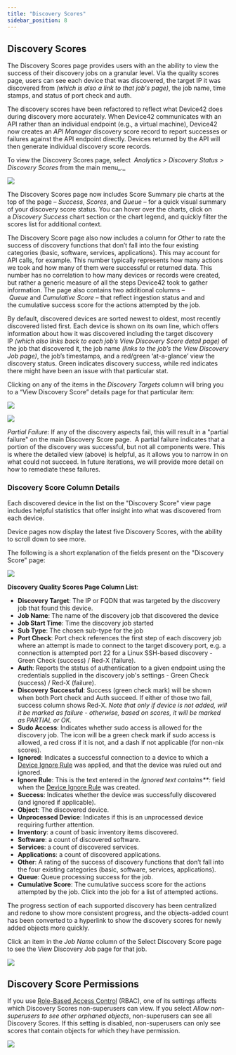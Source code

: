 ```yaml
---
title: "Discovery Scores"
sidebar_position: 8
---
```


## Discovery Scores

The Discovery Scores page provides users with an the ability to view the success of their discovery jobs on a granular level. Via the quality scores page, users can see each device that was discovered, the target IP it was discovered from _(which is also a link to that job's page)_, the job name, time stamps, and status of port check and auth.

The discovery scores have been refactored to reflect what Device42 does during discovery more accurately. When Device42 communicates with an API rather than an individual endpoint (e.g., a virtual machine), Device42 now creates an _API Manager_ discovery score record to report successes or failures against the API endpoint directly. Devices returned by the API will then generate individual discovery score records.

To view the Discovery Scores page, select  _Analytics > Discovery Status > Discovery Scores_ from the main menu_._

![](/assets/images/Discovery-scores-pie-charts-2.png)

The Discovery Scores page now includes Score Summary pie charts at the top of the page – _Success_, _Scores_, and _Queue_ – for a quick visual summary of your discovery score status. You can hover over the charts, click on a _Discovery Success_ chart section or the chart legend, and quickly filter the scores list for additional context.

The Discovery Score page also now includes a column for _Other_ to rate the success of discovery functions that don’t fall into the four existing categories (basic, software, services, applications). This may account for API calls, for example. This number typically represents how many actions we took and how many of them were successful or returned data. This number has no correlation to how many devices or records were created, but rather a generic measure of all the steps Device42 took to gather information. The page also contains two additional columns – _Queue_ and _Cumulative_ _Score_ – that reflect ingestion status and and the cumulative success score for the actions attempted by the job.

By default, discovered devices are sorted newest to oldest, most recently discovered listed first. Each device is shown on its own line, which offers information about how it was discovered including the target discovery IP _(which also links back to each job’s View Discovery Score detail page)_ of the job that discovered it, the job name _(links to the job’s the View Discovery Job page)_, the job’s timestamps, and a red/green ‘at-a-glance’ view the discovery status. Green indicates discovery success, while red indicates there might have been an issue with that particular stat.

Clicking on any of the items in the _Discovery Targets_ column will bring you to a “View Discovery Score” details page for that particular item:

![](/assets/images/WEB-372_Discovery-Score-Detail.png)

![](/assets/images/Discovery-scores-page-1.png)

_Partial Failure_: If any of the discovery aspects fail, this will result in a "partial failure" on the main Discovery Score page.  A partial failure indicates that a portion of the discovery was successful, but not all components were. This is where the detailed view (above) is helpful, as it allows you to narrow in on what could not succeed. In future iterations, we will provide more detail on how to remediate these failures.

### Discovery Score Column Details

Each discovered device in the list on the "Discovery Score" view page includes helpful statistics that offer insight into what was discovered from each device.

Device pages now display the latest five Discovery Scores, with the ability to scroll down to see more.

The following is a short explanation of the fields present on the "Discovery Score" page:

![](/assets/images/Discovery-scores-pie-charts-2-1.png)

**Discovery Quality Scores Page Column List**: 

- **Discovery Target**: The IP or FQDN that was targeted by the discovery job that found this device. 
- **Job Name**: The name of the discovery job that discovered the device 
- **Job Start Time**: Time the discovery job started 
- **Sub Type**: The chosen sub-type for the job 
- **Port Check**: Port check references the first step of each discovery job where an attempt is made to connect to the target discovery port, e.g. a connection is attempted port 22 for a Linux SSH-based discovery - Green Check (success) / Red-X (failure). 
- **Auth**: Reports the status of authentication to a given endpoint using the credentials supplied in the discovery job's settings - Green Check (success) / Red-X (failure). 
- **Discovery Successful**: Success (green check mark) will be shown when both Port check and Auth succeed. If either of those two fail, success column shows Red-X. _Note that only if device is not added, will it be marked as failure - otherwise, based on scores, it will be marked as PARTIAL or OK._ 
- **Sudo Access**: Indicates whether sudo access is allowed for the discovery job. The icon will be a green check mark if sudo access is allowed, a red cross if it is not, and a dash if not applicable (for non-nix scores).
- **Ignored**: Indicates a successful connection to a device to which a [Device Ignore Rule](../../infrastructure-management/devices/device-ignore-rules.md) was applied, and that the device was ruled out and ignored. 
- **Ignore Rule**: This is the text entered in the _Ignored text contains**:_ field when the [Device Ignore Rule](../../infrastructure-management/devices/device-ignore-rules.md) was created. 
- **Success**: Indicates whether the device was successfully discovered (and ignored if applicable). 
- **Object**: The discovered device. 
- **Unprocessed Device**: Indicates if this is an unprocessed device requiring further attention. 
- **Inventory**: a count of basic inventory items discovered. 
- **Software**: a count of discovered software. 
- **Services**: a count of discovered services. 
- **Applications**: a count of discovered applications. 
- **Other**: A rating of the success of discovery functions that don’t fall into the four existing categories (basic, software, services, applications). 
- **Queue**: Queue processing success for the job. 
- **Cumulative Score**: The cumulative success score for the actions attempted by the job. Click into the job for a list of attempted actions.

The progress section of each supported discovery has been centralized and redone to show more consistent progress, and the objects-added count has been converted to a hyperlink to show the discovery scores for newly added objects more quickly.

Click an item in the _Job Name_ column of the Select Discovery Score page to see the View Discovery Job page for that job.

![](/assets/images/16.15.00_Discovery-Scores-2.png)

## Discovery Score Permissions

If you use [Role-Based Access Control](/administration/role-based-access-control/role-based-permissions-and-access.mdx) (RBAC), one of its settings affects which Discovery Scores non-superusers can view. If you select _Allow non-superusers to see other orphaned objects_, non-superusers can see all Discovery Scores. If this setting is disabled, non-superusers can only see scores that contain objects for which they have permission.

![](/assets/images/D42-28195_RBACdisc-scores.png)
